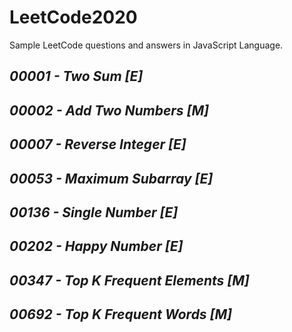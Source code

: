 # **LeetCode2020**

Sample LeetCode questions and answers in JavaScript Language.

## *00001 - Two Sum [E]*
## *00002 - Add Two Numbers [M]*
## *00007 - Reverse Integer [E]*
## *00053 - Maximum Subarray [E]*
## *00136 - Single Number [E]*
## *00202 - Happy Number [E]*
## *00347 - Top K Frequent Elements [M]*
## *00692 - Top K Frequent Words [M]* 
